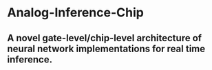 # Analog-Inference-Chip
## A novel gate-level/chip-level architecture of neural network implementations for real time inference.
